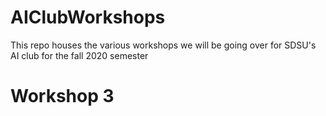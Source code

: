 # AIClubWorkshops
This repo houses the various workshops we will be going over for SDSU's AI club for the fall 2020 semester
# Workshop 3
